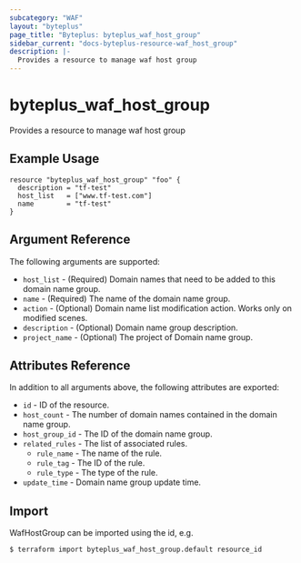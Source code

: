 ```yaml
---
subcategory: "WAF"
layout: "byteplus"
page_title: "Byteplus: byteplus_waf_host_group"
sidebar_current: "docs-byteplus-resource-waf_host_group"
description: |-
  Provides a resource to manage waf host group
---
```

# byteplus_waf_host_group
Provides a resource to manage waf host group
## Example Usage
```hcl
resource "byteplus_waf_host_group" "foo" {
  description = "tf-test"
  host_list   = ["www.tf-test.com"]
  name        = "tf-test"
}
```
## Argument Reference
The following arguments are supported:
* `host_list` - (Required) Domain names that need to be added to this domain name group.
* `name` - (Required) The name of the domain name group.
* `action` - (Optional) Domain name list modification action. Works only on modified scenes.
* `description` - (Optional) Domain name group description.
* `project_name` - (Optional) The project of Domain name group.

## Attributes Reference
In addition to all arguments above, the following attributes are exported:
* `id` - ID of the resource.
* `host_count` - The number of domain names contained in the domain name group.
* `host_group_id` - The ID of the domain name group.
* `related_rules` - The list of associated rules.
    * `rule_name` - The name of the rule.
    * `rule_tag` - The ID of the rule.
    * `rule_type` - The type of the rule.
* `update_time` - Domain name group update time.


## Import
WafHostGroup can be imported using the id, e.g.
```
$ terraform import byteplus_waf_host_group.default resource_id
```

